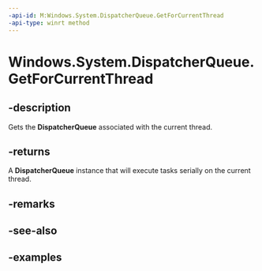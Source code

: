 ```yaml
---
-api-id: M:Windows.System.DispatcherQueue.GetForCurrentThread
-api-type: winrt method
---
```


<!-- Method syntax.
public DispatcherQueue DispatcherQueue.GetForCurrentThread()
-->

# Windows.System.DispatcherQueue.GetForCurrentThread

## -description
Gets the **DispatcherQueue** associated with the current thread.

## -returns
A **DispatcherQueue** instance that will execute tasks serially on the current thread.

## -remarks

## -see-also

## -examples

